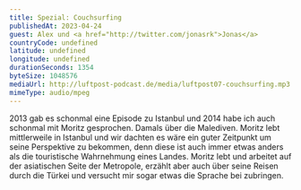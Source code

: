 ```yaml
---
title: Spezial: Couchsurfing
publishedAt: 2023-04-24
guest: Alex und <a href="http://twitter.com/jonasrk">Jonas</a>
countryCode: undefined
latitude: undefined
longitude: undefined
durationSeconds: 1354
byteSize: 1048576 
mediaUrl: http://luftpost-podcast.de/media/luftpost07-couchsurfing.mp3
mimeType: audio/mpeg
---
```


2013 gab es schonmal eine Episode zu Istanbul und 2014 habe ich auch schonmal mit Moritz gesprochen. Damals über die Malediven. Moritz lebt mittlerweile in Istanbul und wir dachten es wäre ein guter Zeitpunkt um seine Perspektive zu bekommen, denn diese ist auch immer etwas anders als die touristische Wahrnehmung eines Landes. Moritz lebt und arbeitet auf der asiatischen Seite der Metropole, erzählt aber auch über seine Reisen durch die Türkei und versucht mir sogar etwas die Sprache bei zubringen.
